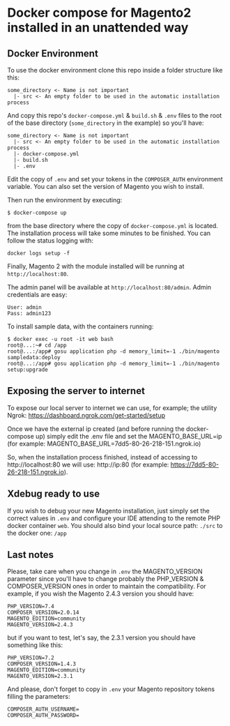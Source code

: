 # Docker compose for Magento2 installed in an unattended way

## Docker Environment

To use the docker environment clone this repo inside a folder structure like this:

```
some_directory <- Name is not important
  |- src <- An empty folder to be used in the automatic installation process
```

And copy this repo's `docker-compose.yml` & `build.sh` & `.env` files to the root of the base directory (`some_directory` in the example) so you'll have:

```
some_directory <- Name is not important
  |- src <- An empty folder to be used in the automatic installation process
  |- docker-compose.yml
  |- build.sh
  |- .env
```

Edit the copy of `.env` and set your tokens in the `COMPOSER_AUTH` environment variable. You can also set the version of Magento you wish to install.

Then run the environment by executing:

```
$ docker-compose up
```

from the base directory where the copy of `docker-compose.yml` is located.
The installation process will take some minutes to be finished. You can follow the status logging with:

```docker logs setup -f```

Finally, Magento 2 with the module installed will be running at `http://localhost:80`.

The admin panel will be available at `http://localhost:80/admin`. Admin credentials are easy:

```
User: admin
Pass: admin123
```

To install sample data, with the containers running:

```
$ docker exec -u root -it web bash
root@...:~# cd /app
root@...:/app# gosu application php -d memory_limit=-1 ./bin/magento sampledata:deploy
root@...:/app# gosu application php -d memory_limit=-1 ./bin/magento setup:upgrade
```

## Exposing the server to internet

To expose our local server to internet we can use, for example; the utility Ngrok: https://dashboard.ngrok.com/get-started/setup

Once we have the external ip created (and before running the docker-compose up) simply edit the .env file and set the MAGENTO_BASE_URL=ip (for example: MAGENTO_BASE_URL=7dd5-80-26-218-151.ngrok.io)

So, when the installation process finished, instead of accessing to http://localhost:80 we will use: http://ip:80 (for example: https://7dd5-80-26-218-151.ngrok.io).

## Xdebug ready to use

If you wish to debug your new Magento installation, just simply set the correct values in `.env` and configure your IDE attending to the remote PHP docker container `web`. You should also bind your local source path: `./src` to the docker one: `/app`

## Last notes

Please, take care when you change in `.env` the MAGENTO_VERSION parameter since you'll have to change probably the PHP_VERSION & COMPOSER_VERSION ones in order to maintain the compatibility. For example, if you wish the Magento 2.4.3 version you should have:

```
PHP_VERSION=7.4
COMPOSER_VERSION=2.0.14
MAGENTO_EDITION=community
MAGENTO_VERSION=2.4.3
```
but if you want to test, let's say, the 2.3.1 version you should have something like this:

```
PHP_VERSION=7.2
COMPOSER_VERSION=1.4.3
MAGENTO_EDITION=community
MAGENTO_VERSION=2.3.1
```
And please, don't forget to copy in `.env` your Magento repository tokens filling the parameters:
```
COMPOSER_AUTH_USERNAME=
COMPOSER_AUTH_PASSWORD=
```
